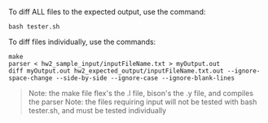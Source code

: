 To diff ALL files to the expected output, use the command:

```
bash tester.sh
```
To diff files individually, use the commands:

```
make
parser < hw2_sample_input/inputFileName.txt > myOutput.out
diff myOutput.out hw2_expected_output/inputFileName.txt.out --ignore-space-change --side-by-side --ignore-case --ignore-blank-lines
```
> Note: the make file flex's the .l file, bison's the .y file, and compiles the parser
> Note: the files requiring input will not be tested with bash tester.sh, and must be tested individually
